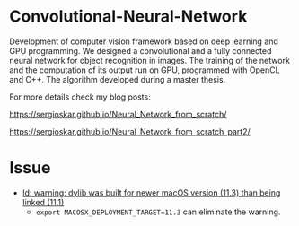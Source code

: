 # Convolutional-Neural-Network
Development of computer vision framework based on deep learning and  GPU programming. We designed a convolutional and a fully connected neural network for object recognition in images. The training of the network and the computation of its output run on GPU, programmed with OpenCL and C++. The algorithm developed during a master thesis.

For more details check my blog posts:

https://sergioskar.github.io/Neural_Network_from_scratch/

https://sergioskar.github.io/Neural_Network_from_scratch_part2/

# Issue
* [ld: warning: dylib was built for newer macOS version (11.3) than being linked (11.1)](https://stackoverflow.com/questions/71112682/ld-warning-dylib-was-built-for-newer-macos-version-11-3-than-being-linked-1)
    * `export MACOSX_DEPLOYMENT_TARGET=11.3` can eliminate the warning.
